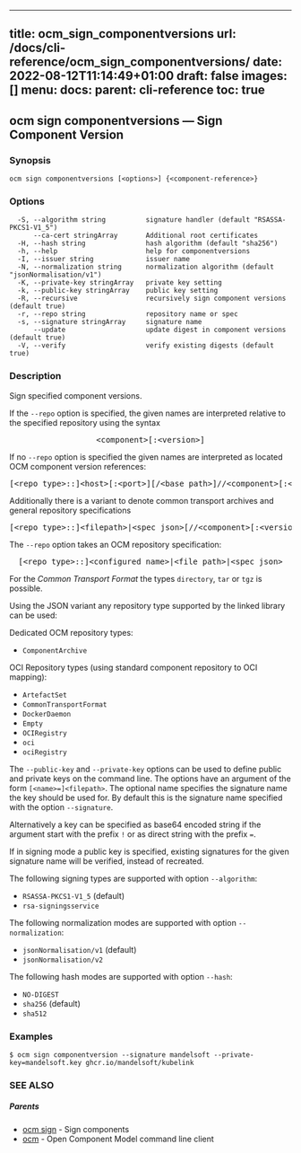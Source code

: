 
---
title: ocm_sign_componentversions
url: /docs/cli-reference/ocm_sign_componentversions/
date: 2022-08-12T11:14:49+01:00
draft: false
images: []
menu:
  docs:
    parent: cli-reference
toc: true
---
## ocm sign componentversions &mdash; Sign Component Version

### Synopsis

```
ocm sign componentversions [<options>] {<component-reference>}
```

### Options

```
  -S, --algorithm string          signature handler (default "RSASSA-PKCS1-V1_5")
      --ca-cert stringArray       Additional root certificates
  -H, --hash string               hash algorithm (default "sha256")
  -h, --help                      help for componentversions
  -I, --issuer string             issuer name
  -N, --normalization string      normalization algorithm (default "jsonNormalisation/v1")
  -K, --private-key stringArray   private key setting
  -k, --public-key stringArray    public key setting
  -R, --recursive                 recursively sign component versions (default true)
  -r, --repo string               repository name or spec
  -s, --signature stringArray     signature name
      --update                    update digest in component versions (default true)
  -V, --verify                    verify existing digests (default true)
```

### Description


Sign specified component versions. 

If the <code>--repo</code> option is specified, the given names are interpreted
relative to the specified repository using the syntax

<center>
    <pre>&lt;component>[:&lt;version>]</pre>
</center>

If no <code>--repo</code> option is specified the given names are interpreted 
as located OCM component version references:

<center>
    <pre>[&lt;repo type>::]&lt;host>[:&lt;port>][/&lt;base path>]//&lt;component>[:&lt;version>]</pre>
</center>

Additionally there is a variant to denote common transport archives
and general repository specifications

<center>
    <pre>[&lt;repo type>::]&lt;filepath>|&lt;spec json>[//&lt;component>[:&lt;version>]]</pre>
</center>

The <code>--repo</code> option takes an OCM repository specification:

<center>
    <pre>[&lt;repo type>::]&lt;configured name>|&lt;file path>|&lt;spec json></pre>
</center>

For the *Common Transport Format* the types <code>directory</code>,
<code>tar</code> or <code>tgz</code> is possible.

Using the JSON variant any repository type supported by the 
linked library can be used:

Dedicated OCM repository types:
- `ComponentArchive`

OCI Repository types (using standard component repository to OCI mapping):
- `ArtefactSet`
- `CommonTransportFormat`
- `DockerDaemon`
- `Empty`
- `OCIRegistry`
- `oci`
- `ociRegistry`

The <code>--public-key</code> and <code>--private-key</code> options can be
used to define public and private keys on the command line. The options have an
argument of the form <code>[&lt;name>=]&lt;filepath></code>. The optional name
specifies the signature name the key should be used for. By default this is the
signature name specified with the option <code>--signature</code>.

Alternatively a key can be specified as base64 encoded string if the argument
start with the prefix <code>!</code> or as direct string with the prefix
<code>=</code>.

If in signing mode a public key is specified, existing signatures for the
given signature name will be verified, instead of recreated.


The following signing types are supported with option <code>--algorithm</code>:

  - <code>RSASSA-PKCS1-V1_5</code> (default)
  - <code>rsa-signingsservice</code>


The following normalization modes are supported with option <code>--normalization</code>:

  - <code>jsonNormalisation/v1</code> (default)
  - <code>jsonNormalisation/v2</code>


The following hash modes are supported with option <code>--hash</code>:

  - <code>NO-DIGEST</code>
  - <code>sha256</code> (default)
  - <code>sha512</code>


### Examples

```
$ ocm sign componentversion --signature mandelsoft --private-key=mandelsoft.key ghcr.io/mandelsoft/kubelink
```

### SEE ALSO

##### Parents

* [ocm sign](ocm_sign.md)	 - Sign components
* [ocm](ocm.md)	 - Open Component Model command line client

